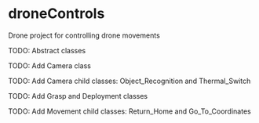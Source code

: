 # droneControls
Drone project for controlling drone movements

TODO: Abstract classes

TODO: Add Camera class

TODO: Add Camera child classes: Object_Recognition and Thermal_Switch

TODO: Add Grasp and Deployment classes

TODO: Add Movement child classes: Return_Home and Go_To_Coordinates
